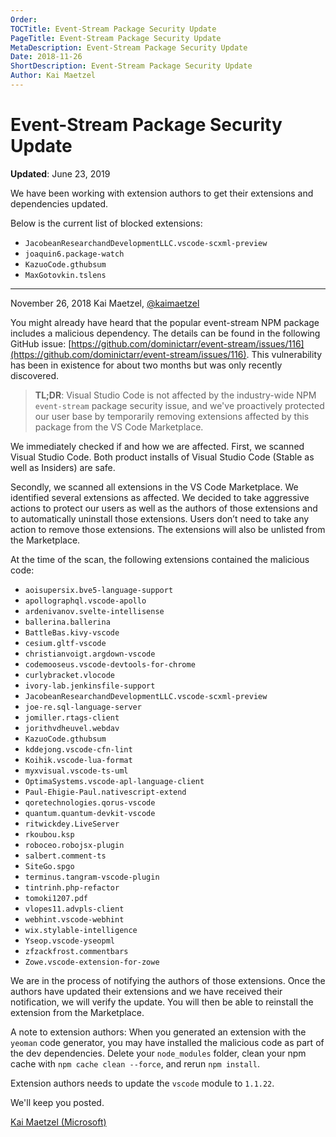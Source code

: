 ```yaml
---
Order:
TOCTitle: Event-Stream Package Security Update
PageTitle: Event-Stream Package Security Update
MetaDescription: Event-Stream Package Security Update
Date: 2018-11-26
ShortDescription: Event-Stream Package Security Update
Author: Kai Maetzel
---
```

# Event-Stream Package Security Update

**Updated**: June 23, 2019

We have been working with extension authors to get their extensions and dependencies updated.

Below is the current list of blocked extensions:

* `JacobeanResearchandDevelopmentLLC.vscode-scxml-preview`
* `joaquin6.package-watch`
* `KazuoCode.gthubsum`
* `MaxGotovkin.tslens`

---

November 26, 2018 Kai Maetzel, [@kaimaetzel](https://twitter.com/kaimaetzel)

You might already have heard that the popular event-stream NPM package includes a malicious dependency. The details can be found in the following GitHub issue: [https://github.com/dominictarr/event-stream/issues/116](https://github.com/dominictarr/event-stream/issues/116). This vulnerability has been in existence for about two months but was only recently discovered.

>**TL;DR**: Visual Studio Code is not affected by the industry-wide NPM `event-stream` package security issue, and we've proactively protected our user base by temporarily removing extensions affected by this package from the VS Code Marketplace.

We immediately checked if and how we are affected. First, we scanned Visual Studio Code. Both product installs of Visual Studio Code (Stable as well as Insiders) are safe.

Secondly, we scanned all extensions in the VS Code Marketplace. We identified several extensions as affected. We decided to take aggressive actions to protect our users as well as the authors of those extensions and to automatically uninstall those extensions. Users don’t need to take any action to remove those extensions. The extensions will also be unlisted from the Marketplace.

At the time of the scan, the following extensions contained the malicious code:

* `aoisupersix.bve5-language-support`
* `apollographql.vscode-apollo`
* `ardenivanov.svelte-intellisense`
* `ballerina.ballerina`
* `BattleBas.kivy-vscode`
* `cesium.gltf-vscode`
* `christianvoigt.argdown-vscode`
* `codemooseus.vscode-devtools-for-chrome`
* `curlybracket.vlocode`
* `ivory-lab.jenkinsfile-support`
* `JacobeanResearchandDevelopmentLLC.vscode-scxml-preview`
* `joe-re.sql-language-server`
* `jomiller.rtags-client`
* `jorithvdheuvel.webdav`
* `KazuoCode.gthubsum`
* `kddejong.vscode-cfn-lint`
* `Koihik.vscode-lua-format`
* `myxvisual.vscode-ts-uml`
* `OptimaSystems.vscode-apl-language-client`
* `Paul-Ehigie-Paul.nativescript-extend`
* `qoretechnologies.qorus-vscode`
* `quantum.quantum-devkit-vscode`
* `ritwickdey.LiveServer`
* `rkoubou.ksp`
* `roboceo.robojsx-plugin`
* `salbert.comment-ts`
* `SiteGo.spgo`
* `terminus.tangram-vscode-plugin`
* `tintrinh.php-refactor`
* `tomoki1207.pdf`
* `vlopes11.advpls-client`
* `webhint.vscode-webhint`
* `wix.stylable-intelligence`
* `Yseop.vscode-yseopml`
* `zfzackfrost.commentbars`
* `Zowe.vscode-extension-for-zowe`

We are in the process of notifying the authors of those extensions. Once the authors have updated their extensions and we have received their notification, we will verify the update. You will then be able to reinstall the extension from the Marketplace.

A note to extension authors: When you generated an extension with the `yeoman` code generator, you may have installed the malicious code as part of the dev dependencies. Delete your `node_modules` folder, clean your npm cache with `npm cache clean --force`, and rerun `npm install`.

Extension authors needs to update the `vscode` module to `1.1.22`.

We'll keep you posted.

[Kai Maetzel (Microsoft)](https://twitter.com/kaimaetzel)
